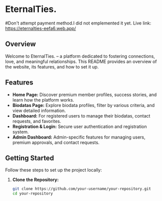 # EternalTies.

#Don't attempt payment method.I did not emplemented it yet.
Live link: https://eternalties-eefa6.web.app/

## Overview

Welcome to EternalTies. – a platform dedicated to fostering connections, love, and meaningful relationships. This README provides an overview of the website, its features, and how to set it up.

## Features

- **Home Page:** Discover premium member profiles, success stories, and learn how the platform works.
- **Biodatas Page:** Explore biodata profiles, filter by various criteria, and view detailed information.
- **Dashboard:** For registered users to manage their biodatas, contact requests, and favorites.
- **Registration & Login:** Secure user authentication and registration system.
- **Admin Dashboard:** Admin-specific features for managing users, premium approvals, and contact requests.

## Getting Started

Follow these steps to set up the project locally:

1. **Clone the Repository:**
   ```bash
   git clone https://github.com/your-username/your-repository.git
   cd your-repository

